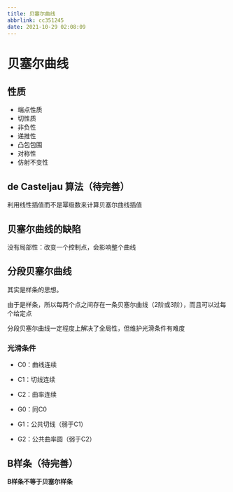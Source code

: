 ```yaml
---
title: 贝塞尔曲线
abbrlink: cc351245
date: 2021-10-29 02:08:09
---
```

# 贝塞尔曲线
## 性质
- 端点性质
- 切性质
- 非负性
- 递推性
- 凸包包围
- 对称性
- 仿射不变性

## de Casteljau 算法（待完善）
利用线性插值而不是幂级数来计算贝塞尔曲线插值

## 贝塞尔曲线的缺陷
没有局部性：改变一个控制点，会影响整个曲线

## 分段贝塞尔曲线

其实是样条的思想。

由于是样条，所以每两个点之间存在一条贝塞尔曲线（2阶或3阶），而且可以过每个给定点

分段贝塞尔曲线一定程度上解决了全局性，但维护光滑条件有难度

### 光滑条件

- C0：曲线连续
- C1：切线连续
- C2：曲率连续

- G0：同C0
- G1：公共切线（弱于C1）
- G2：公共曲率圆（弱于C2）

## B样条（待完善）

**B样条不等于贝塞尔样条**